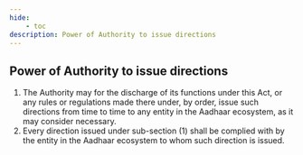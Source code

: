```yaml
---
hide:
    - toc
description: Power of Authority to issue directions
---
```


## Power of Authority to issue directions

1. The Authority may for the discharge of its functions under this Act, or any rules or regulations made there under, by order, issue such directions from time to time to any entity in the Aadhaar ecosystem, as it may consider necessary.
2. Every direction issued under sub-section (1) shall be complied with by the entity in the Aadhaar ecosystem to whom such direction is issued.
